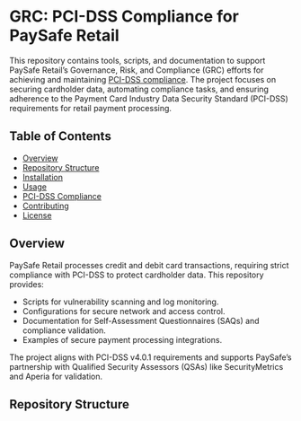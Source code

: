 # GRC: PCI-DSS Compliance for PaySafe Retail

This repository contains tools, scripts, and documentation to support PaySafe Retail’s Governance, Risk, and Compliance (GRC) efforts for achieving and maintaining [PCI-DSS compliance](https://www.pcisecuritystandards.org/). The project focuses on securing cardholder data, automating compliance tasks, and ensuring adherence to the Payment Card Industry Data Security Standard (PCI-DSS) requirements for retail payment processing.

## Table of Contents
- [Overview](#overview)
- [Repository Structure](#repository-structure)
- [Installation](#installation)
- [Usage](#usage)
- [PCI-DSS Compliance](#pci-dss-compliance)
- [Contributing](#contributing)
- [License](#license)

## Overview
PaySafe Retail processes credit and debit card transactions, requiring strict compliance with PCI-DSS to protect cardholder data. This repository provides:
- Scripts for vulnerability scanning and log monitoring.
- Configurations for secure network and access control.
- Documentation for Self-Assessment Questionnaires (SAQs) and compliance validation.
- Examples of secure payment processing integrations.

The project aligns with PCI-DSS v4.0.1 requirements and supports PaySafe’s partnership with Qualified Security Assessors (QSAs) like SecurityMetrics and Aperia for validation.[](https://developer.paysafe.com/en/support/reference-information/pci-dss-validation/)

## Repository Structure

